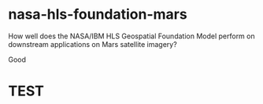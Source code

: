 # nasa-hls-foundation-mars
How well does the NASA/IBM HLS Geospatial Foundation Model perform on downstream applications on Mars satellite imagery?

Good

# TEST
